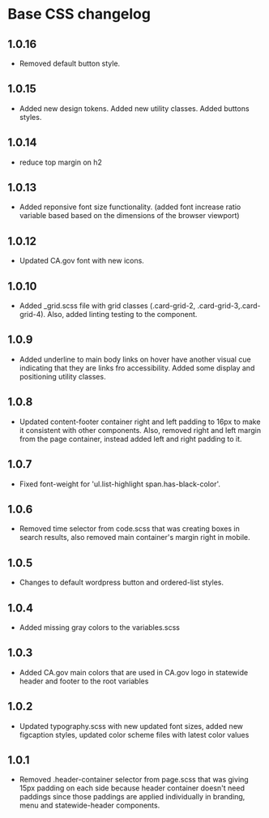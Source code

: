 # Base CSS changelog


## 1.0.16
* Removed default button style.

## 1.0.15
* Added new design tokens. Added new utility classes. Added buttons styles.

## 1.0.14
* reduce top margin on h2

## 1.0.13
* Added reponsive font size functionality. (added font increase ratio variable based based on the dimensions of the browser viewport)

## 1.0.12
* Updated CA.gov font with new icons.

## 1.0.10
* Added _grid.scss file with grid classes (.card-grid-2, .card-grid-3,.card-grid-4). Also, added linting testing to the component.

## 1.0.9
* Added underline to main body links on hover have another visual cue indicating that they are links fro accessibility. Added some display and positioning utility classes.

## 1.0.8
* Updated content-footer container right and left padding to 16px to make it consistent with other components. Also, removed right and left margin from the page container, instead added left and right padding to it.

## 1.0.7
* Fixed font-weight for 'ul.list-highlight span.has-black-color'.

## 1.0.6
* Removed time selector from code.scss that was creating boxes in search results, also removed main container's margin right in mobile.

## 1.0.5
* Changes to default wordpress button and ordered-list styles.

## 1.0.4
* Added missing gray colors to the variables.scss

## 1.0.3
* Added CA.gov main colors that are used in CA.gov logo in statewide header and footer to the root variables

## 1.0.2
* Updated typography.scss with new updated font sizes, added new figcaption styles, updated color scheme files with latest color values

## 1.0.1
* Removed .header-container selector from page.scss that was giving 15px padding on each side because header container doesn't need paddings since those paddings are applied individually in branding, menu and statewide-header components.
